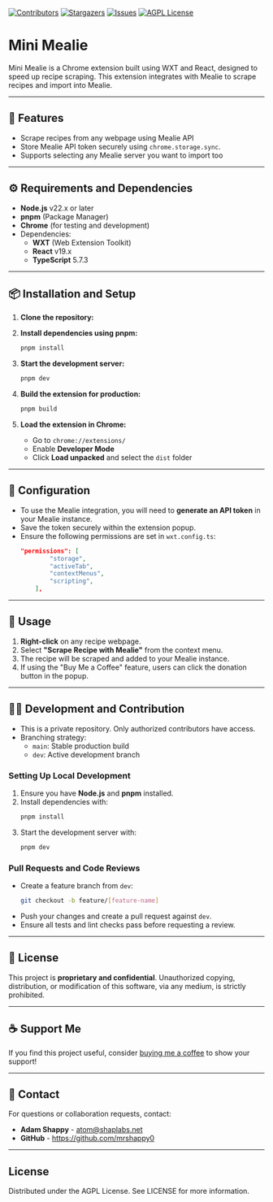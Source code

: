 [![Contributors][contributors-shield]][contributors-url]
[![Stargazers][stars-shield]][stars-url]
[![Issues][issues-shield]][issues-url]
[![AGPL License][license-shield]][license-url]

# Mini Mealie

Mini Mealie is a Chrome extension built using WXT and React, designed to speed up recipe scraping. This extension integrates with Mealie to scrape recipes and import into Mealie.

---

## 🚀 Features

-   Scrape recipes from any webpage using Mealie API
-   Store Mealie API token securely using `chrome.storage.sync`.
-   Supports selecting any Mealie server you want to import too

---

## ⚙️ Requirements and Dependencies

-   **Node.js** v22.x or later
-   **pnpm** (Package Manager)
-   **Chrome** (for testing and development)
-   Dependencies:
    -   **WXT** (Web Extension Toolkit)
    -   **React** v19.x
    -   **TypeScript** 5.7.3

---

## 📦 Installation and Setup

1. **Clone the repository:**

2. **Install dependencies using pnpm:**

    ```bash
    pnpm install
    ```

3. **Start the development server:**

    ```bash
    pnpm dev
    ```

4. **Build the extension for production:**

    ```bash
    pnpm build
    ```

5. **Load the extension in Chrome:**
    - Go to `chrome://extensions/`
    - Enable **Developer Mode**
    - Click **Load unpacked** and select the `dist` folder

---

## 🔑 Configuration

-   To use the Mealie integration, you will need to **generate an API token** in your Mealie instance.
-   Save the token securely within the extension popup.
-   Ensure the following permissions are set in `wxt.config.ts`:
    ```json
    "permissions": [
            "storage",
            "activeTab",
            "contextMenus",
            "scripting",
        ],
    ```

---

## 🚀 Usage

1. **Right-click** on any recipe webpage.
2. Select **"Scrape Recipe with Mealie"** from the context menu.
3. The recipe will be scraped and added to your Mealie instance.
4. If using the "Buy Me a Coffee" feature, users can click the donation button in the popup.

---

## 👨‍💻 Development and Contribution

-   This is a private repository. Only authorized contributors have access.
-   Branching strategy:
    -   `main`: Stable production build
    -   `dev`: Active development branch

### Setting Up Local Development

1. Ensure you have **Node.js** and **pnpm** installed.
2. Install dependencies with:
    ```bash
    pnpm install
    ```
3. Start the development server with:
    ```bash
    pnpm dev
    ```

### Pull Requests and Code Reviews

-   Create a feature branch from `dev`:
    ```bash
    git checkout -b feature/[feature-name]
    ```
-   Push your changes and create a pull request against `dev`.
-   Ensure all tests and lint checks pass before requesting a review.

---

## 📄 License

This project is **proprietary and confidential**. Unauthorized copying, distribution, or modification of this software, via any medium, is strictly prohibited.

---

## ☕ Support Me

If you find this project useful, consider [buying me a coffee](https://www.buymeacoffee.com/yourusername) to show your support!

---

## 📧 Contact

For questions or collaboration requests, contact:

-   **Adam Shappy** - atom@shaplabs.net
-   **GitHub** - https://github.com/mrshappy0

---

## License
Distributed under the AGPL License. See LICENSE for more information.


[contributors-shield]: https://img.shields.io/github/contributors/mrshappy0/mini-mealie.svg?style=for-the-badge
[contributors-url]: https://github.com/mrshappy0/mini-mealie/graphs/contributors

[stars-shield]: https://img.shields.io/github/stars/mrshappy0/mini-mealie.svg?style=for-the-badge
[stars-url]: https://github.com/mrshappy0/mini-mealie/stargazers

[issues-shield]: https://img.shields.io/github/issues/mrshappy0/mini-mealie.svg?style=for-the-badge
[issues-url]: https://github.com/mrshappy0/mini-mealie/issues
[license-shield]: https://img.shields.io/github/license/mrshappy0/mini-mealie.svg?style=flat-square
[license-url]: https://github.com/mrshappy0/mini-mealie/blob/main/LICENSE
